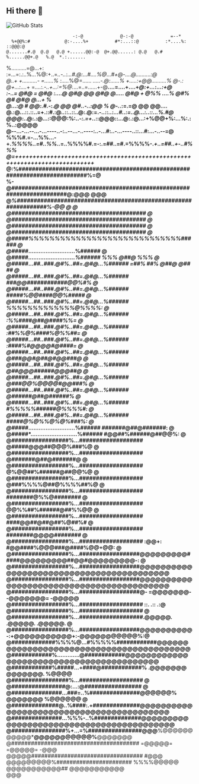 ## Hi there 👋

![GitHub Stats](https://streak-stats.demolab.com?user=orchardpark&theme=default&hide_border=true)

                                                                                                    
                             -:-@              @-:-@              =--*                              
      %+@@%:#             @:-....%+          #*:...::@          :*....%:              ::@@@:@       
    @.......#.@  @.@   @.@ +......@@:-@  @+.@@......: @.@   @.# %......@@+.@   %.@  *.:.......      
   %..........=@...+: :=...=:.:..%*...*%@:+..=*..-..:...#.@:*...#*....%@...#+@-....@..........:@    
   @..+  +..........- =......%  :.....*%@=......  *.....-.@:......%  +.....:+@@..........% @-.:     
         @+...:....*+ =*....:.-..+...:=%@.*...=..=......+-@**....=....+....+*@:+...:...:+@          
         *:-..=  @#@ = @#@  :....@ @#@ @@ @#@ @.....  @#@ + @%%  *....% @#% @# @#@ @...+ %          
           @...:@    #   @@:.#.-:.*@   @@   @#..-.*.:@@   %    @-.*.:=.=@   @@   @@....             
            @.:@...::.::..=+.::#.:@..::..::..@:.@:=.-*..::..:...#..:=..@...:..::...%.#@             
            @@@*:..@:.:@...::@@@:%:..-*:.=+..:*:@@@::...@:.:@...:+%@@+%:...%:.:%..:@@@@             
          @--...-...--...-...----..-:..--...-..----:..-...#:..-...----..::...#:...-..--=@           
          %%%#.=-...%%...-+.*%%%%..=#..%%..*=..%%%%#.=-:.=##..=#.=%%%%-.*+..=##..+-..#%%%           
          @=+++++++++++++++++++++++++++++++++++++++++++++++++++++++++++++++++++++++++++*            
         @:%###########################################################################%=@          
           %-@#######################################################################@:@@@ @@@      
              @*%################################################################%-@@      @ @      
         @########################################                                       @          
         @########################################                                       @          
         @########################################                                       @          
         @########################################                                       @          
         @#####%%%%%%%%%%%%%%%%%%%%%%%%%%%%%######                                       @          
         @#####*...........................%######                                       @          
         @#####*...........................%######             %%% @##@ %%%              @          
         @#####*...*##..###.@#%..##=.@#@...%######       =##%  ##% @##@ @##  *##*        @          
         @#####*...*##..###.@#%..##=.@#@...%######        ###@@############@@%#%         @          
         @#####*...*##..###.@#%..##=.@#@...%######         #####%@@####@@%#####          @          
         @#####*...*##..###.@#%..##=.@#@...%######          %%%%%%%%%%%%%@%%%%:          @          
         @#####*...*##..###.@#%..##=.@#@...%######          :%%####@##@####%%=           @          
         @#####*...*##..###.@#%..##=.@#@...%######          :##%%@%####%@%%##=           @          
         @#####*...*##..###.@#%..##=.@#@...%######          :####%#@@@@#@####=           @          
         @#####*...*##..###.@#%..##=.@#@...%######          @###@@#@##@#@@###@           @          
         @#####*...*##..###.@#%..##=.@#@...%######          @##@@@######@@@##@           @          
         @#####*...*##..###.@#%..##=.@#@...%######          @###@@%@@@@#@@###%           @          
         @#####*...*##..###.@#%..##=.@#@...%######          @######@##@######%           @          
         @#####*...*##..###.@#%..##=.@#@...%######          #%%%%%######@%%%%#:          @          
         @#####*...*##..###.@#%..##=.@#@...%######          #####@%@%%@%@%###%:          @          
         @#####*...........................%######          #######@##@#######:          @          
         @#####*...........................%######          #@@##%######@##@@%:          @          
         @#################%...###################         @#####@@@##@@@%###%@          @          
         @#################%...###################         @#######@##@#######@          @          
         @#################%...###################         @%@@##%######@##@@%@          @          
         @#################%...###################         @###%%%%@##@%%%%##%@          @          
         @#################%...###################         ########@%%@########          @          
         @#################%...###################         @@%%##%######@##%%@@          @          
         @#################%...###################         ####@@##@##@##%@##%#          @          
         @#################%...###################         ########@@@@########          @          
         @#################%...################### :@@+:  #@@####%@@@###@####%@@+@@:     @          
         @#################%...##################@@@@@@@@@#####@@@@@@@@@##@@#@@@@@@@@@-: @          
         @#################%...##################@@@@@@@@@@@@@@@@@@@@@@@@@@@@@@@@@@@@@@@@@          
         @#################%...##################@@@@@@@@@@@@@@@@@@@@@@@@@@@@@@@@@@@@@@@@@          
         @#################%...##################@-     =@@@@@@@-     -@@@@@@@=     -@@@@@          
         @#################%...###################         ::.           .::           .:@          
         @#################%...###################                                       @          
         @#################%...###################.@@@@@.       .@@@@@.       .@@@@@.    @          
         @#################%...##################@@@@@@@@@@-:+@@@@@@@@@@@+:-@@@@@@@@@@@%:@          
         @#############%%%%@...#%%%%%############@@@@@@@@@@@@@@@@@@@@@@@@@@@@@@@@@@@@@@@@@          
         @############%.............@############@@@@@@@@@@@@@@@@@@@@@@@@@@@@@@@@@@@@@@@@@          
         @############%#####...+####@############%      .@@@@@@@       @@@@@@@.      %@@@@          
         @#################%...###################                                       @          
         @################@:...:@#################                                       @          
         @###############...###=..%###############@@@@@@%       @@@@@@@       %@@@@@@    @          
         @##############@..%####:.+##############@@@@@@@@@@@@@@@@@@@@@@@@@@@@@@@@@@@@@@@@@          
         @###############...%%%-..%##############@@@@@@@@@@@@@@@@@@@@@@@@@@@@@@@@@@@@@@@@@          
         @################%+...=%################@@@**%@@@@@@@@@@@***@@@@@@@@@@@%**@@@@@@@          
          @#######################################       =@@@@@=       =@@@@@=       -@@@           
           @@@@@##################################                                 #@@@             
                 @@@@@@@@@%#######################                      %%%%@@@@@                   
                                     @@@@@@@@@@@## @@@@@@@@@@@                                      
                                                @@@                                        
